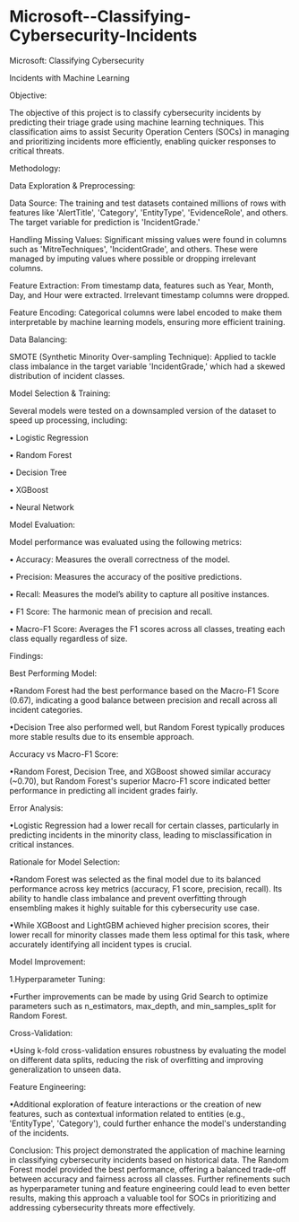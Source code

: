 # Microsoft--Classifying-Cybersecurity-Incidents

Microsoft: Classifying Cybersecurity

Incidents with Machine Learning

Objective:

The objective of this project is to classify cybersecurity incidents by predicting their triage grade using machine learning techniques. This classification aims to assist Security Operation Centers (SOCs) in managing and prioritizing incidents more efficiently, enabling quicker responses to critical threats.

Methodology:

Data Exploration & Preprocessing:

Data Source: The training and test datasets contained millions of rows with features like 'AlertTitle', 'Category', 'EntityType', 'EvidenceRole', and others. The target variable for prediction is 'IncidentGrade.'

Handling Missing Values: Significant missing values were found in columns such as 'MitreTechniques', 'IncidentGrade', and others. These were managed by imputing values where possible or dropping irrelevant columns.

Feature Extraction: From timestamp data, features such as Year, Month, Day, and Hour were extracted. Irrelevant timestamp columns were dropped.

Feature Encoding: Categorical columns were label encoded to make them interpretable by machine learning models, ensuring more efficient training.

Data Balancing:

SMOTE (Synthetic Minority Over-sampling Technique): Applied to tackle class imbalance in the target variable 'IncidentGrade,' which had a skewed distribution of incident classes.

Model Selection & Training:

Several models were tested on a downsampled version of the dataset to speed up processing, including:

• Logistic Regression

• Random Forest

• Decision Tree

• XGBoost

• Neural Network

Model Evaluation:

Model performance was evaluated using the following metrics:

• Accuracy: Measures the overall correctness of the model.

• Precision: Measures the accuracy of the positive predictions.

• Recall: Measures the model’s ability to capture all positive instances.

• F1 Score: The harmonic mean of precision and recall.

• Macro-F1 Score: Averages the F1 scores across all classes, treating each class equally regardless of size.

Findings:

Best Performing Model:

•Random Forest had the best performance based on the Macro-F1 Score (0.67), indicating a good balance between precision and recall across all incident categories.

•Decision Tree also performed well, but Random Forest typically produces more stable results due to its ensemble approach.

Accuracy vs Macro-F1 Score:

•Random Forest, Decision Tree, and XGBoost showed similar accuracy (~0.70), but Random Forest's superior Macro-F1 score indicated better performance in predicting all incident grades fairly.

Error Analysis:

•Logistic Regression had a lower recall for certain classes, particularly in predicting incidents in the minority class, leading to misclassification in critical instances.

Rationale for Model Selection:

•Random Forest was selected as the final model due to its balanced performance across key metrics (accuracy, F1 score, precision, recall). Its ability to handle class imbalance and prevent overfitting through ensembling makes it highly suitable for this cybersecurity use case.

•While XGBoost and LightGBM achieved higher precision scores, their lower recall for minority classes made them less optimal for this task, where accurately identifying all incident types is crucial.

Model Improvement:

1.Hyperparameter Tuning:

•Further improvements can be made by using Grid Search to optimize parameters such as n_estimators, max_depth, and min_samples_split for Random Forest.

Cross-Validation:

•Using k-fold cross-validation ensures robustness by evaluating the model on different data splits, reducing the risk of overfitting and improving generalization to unseen data.

Feature Engineering:

•Additional exploration of feature interactions or the creation of new features, such as contextual information related to entities (e.g., 'EntityType', 'Category'), could further enhance the model's understanding of the incidents.

Conclusion: This project demonstrated the application of machine learning in classifying cybersecurity incidents based on historical data. The Random Forest model provided the best performance, offering a balanced trade-off between accuracy and fairness across all classes.
Further refinements such as hyperparameter tuning and feature engineering could lead to even better results, making this approach a valuable tool for SOCs in prioritizing and addressing cybersecurity threats more effectively.
